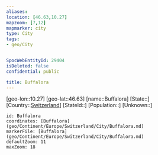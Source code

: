 ```yaml
---
aliases: 
location: [46.63,10.27]
mapzoom: [7,12] 
mapmarker: city 
type: City
tags:
- geo/City


SpocWebEntityId: 29404
isDeleted: false
confidential: public

title: Buffalora
---
```

[geo-lon::10.27]
[geo-lat::46.63]
[name::Buffalora]
[State::]
[Country::[Switzerland](geo/Continent/Europe/Switzerland.md)]
[StateId::]
[Population::]
[Unknown::]


```leaflet
id: Buffalora
coordinates: [Buffalora](geo/Continent/Europe/Switzerland/City/Buffalora.md)
markerFile: [Buffalora](geo/Continent/Europe/Switzerland/City/Buffalora.md)
defaultZoom: 11 
maxZoom: 18
```


